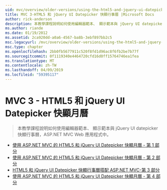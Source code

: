 ```yaml
---
uid: mvc/overview/older-versions/using-the-html5-and-jquery-ui-datepicker-popup-calendar-with-aspnet-mvc/index
title: MVC 3-HTML5 和 jQuery UI Datepicker 快顯行事曆 |Microsoft Docs
author: rick-anderson
description: 本教學課程說明如何使用編輯器範本、 顯示範本與 jQuery UI datepicker 快顯行事曆，ASP.NET MVC Web 應用程式中。
ms.author: riande
ms.date: 01/19/2012
ms.assetid: 2ca920dd-a0a6-4567-ba8b-3ebf897bb2c5
msc.legacyurl: /mvc/overview/older-versions/using-the-html5-and-jquery-ui-datepicker-popup-calendar-with-aspnet-mvc
msc.type: chapter
ms.openlocfilehash: 2bb0fb5677911c520f8fd1d96ac8f6fb2be7b77f
ms.sourcegitcommit: 0f1119340e4464720cfd16d0ff15764746ea1fea
ms.translationtype: MT
ms.contentlocale: zh-TW
ms.lasthandoff: 04/09/2019
ms.locfileid: "59395117"
---
```

# <a name="mvc-3---the-html5-and-jquery-ui-datepicker-popup-calendar"></a>MVC 3 - HTML5 和 jQuery UI Datepicker 快顯月曆

> 本教學課程說明如何使用編輯器範本、 顯示範本與 jQuery UI datepicker 快顯行事曆，ASP.NET MVC Web 應用程式中。


- [使用 ASP.NET MVC 的 HTML5 和 jQuery UI Datepicker 快顯月曆 - 第 1 部分](using-the-html5-and-jquery-ui-datepicker-popup-calendar-with-aspnet-mvc-part-1.md)
- [使用 ASP.NET MVC 的 HTML5 和 jQuery UI Datepicker 快顯月曆 - 第 2 部分](using-the-html5-and-jquery-ui-datepicker-popup-calendar-with-aspnet-mvc-part-2.md)
- [HTML5 和 jQuery UI Datepicker 快顯行事曆搭配 ASP.NET MVC-第 3 部分](using-the-html5-and-jquery-ui-datepicker-popup-calendar-with-aspnet-mvc-part-3.md)
- [使用 ASP.NET MVC 的 HTML5 和 jQuery UI Datepicker 快顯月曆 - 第 4 部分](using-the-html5-and-jquery-ui-datepicker-popup-calendar-with-aspnet-mvc-part-4.md)
